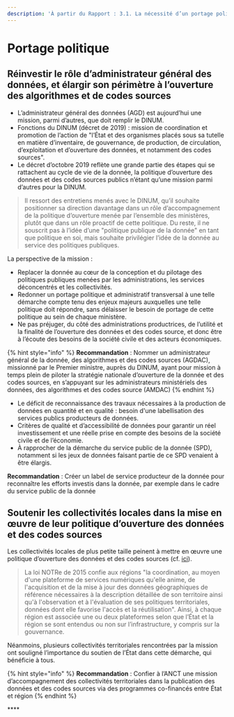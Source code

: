 ```yaml
---
description: 'À partir du Rapport : 3.1. La nécessité d’un portage politique fort'
---
```


# Portage politique

## **Réinvestir le rôle d’administrateur général des données, et élargir son périmètre à l’ouverture des algorithmes et de codes sources**

* L’administrateur général des données \(AGD\) est aujourd’hui une mission, parmi d’autres, que doit remplir le DINUM.
* Fonctions du DINUM \(décret de 2019\) : mission de coordination et promotion de l’action de "l’État et des organismes placés sous sa tutelle en matière d’inventaire, de gouvernance, de production, de circulation, d’exploitation et d’ouverture des données, et notamment des codes sources". 
* Le décret d’octobre 2019 reflète une grande partie des étapes qui se rattachent au cycle de vie de la donnée, la politique d’ouverture des données et des codes sources publics n’étant qu’une mission parmi d’autres pour la DINUM.

> Il ressort des entretiens menés avec le DINUM, qu’il souhaite positionner sa direction davantage dans un rôle d’accompagnement de la politique d’ouverture menée par l’ensemble des ministères, plutôt que dans un rôle proactif de cette politique. Du reste, il ne souscrit pas à l’idée d’une "politique publique de la donnée" en tant que politique en soi, mais souhaite privilégier l’idée de la donnée au service des politiques publiques.

La perspective de la mission :

* Replacer la donnée au cœur de la conception et du pilotage des politiques publiques menées par les administrations, les services déconcentrés et les collectivités.
* Redonner un portage politique et administratif transversal à une telle démarche compte tenu des enjeux majeurs auxquelles une telle politique doit répondre, sans délaisser le besoin de portage de cette politique au sein de chaque ministère. 
* Ne pas préjuger, du côté des administrations productrices, de l’utilité et la finalité de l’ouverture des données et des codes source, et donc être à l’écoute des besoins de la société civile et des acteurs économiques.

{% hint style="info" %}
**Recommandation** : Nommer un administrateur général de la donnée, des algorithmes et des codes sources \(AGDAC\), missionné par le Premier ministre, auprès du DINUM, ayant pour mission à temps plein de piloter la stratégie nationale d’ouverture de la donnée et des codes sources, en s’appuyant sur les administrateurs ministériels des données, des algorithmes et des codes source \(AMDAC\)
{% endhint %}

* Le déficit de reconnaissance des travaux nécessaires à la production de données en quantité et en qualité : besoin d'une labellisation des services publics producteurs de données. 
* Critères de qualité et d’accessibilité de données pour garantir un réel investissement et une réelle prise en compte des besoins de la société civile et de l’économie. 
* À rapprocher de la démarche du service public de la donnée \(SPD\), notamment si les jeux de données faisant partie de ce SPD venaient à être élargis.

**Recommandation** : Créer un label de service producteur de la donnée pour reconnaître les efforts investis dans la donnée, par exemple dans le cadre du service public de la donnée

## **Soutenir les collectivités locales dans la mise en œuvre de leur politique d’ouverture des données et des codes sources**

Les collectivités locales de plus petite taille peinent à mettre en œuvre une politique d’ouverture des données et des codes sources \(cf. [ici](ouverture-de-donnees/)\).

> La loi NOTRe de 2015 confie aux régions "la coordination, au moyen d'une plateforme de services numériques qu'elle anime, de l'acquisition et de la mise à jour des données géographiques de référence nécessaires à la description détaillée de son territoire ainsi qu'à l'observation et à l'évaluation de ses politiques territoriales, données dont elle favorise l'accès et la réutilisation". Ainsi, à chaque région est associée une ou deux plateformes selon que l’État et la région se sont entendus ou non sur l’infrastructure, y compris sur la gouvernance.

Néanmoins, plusieurs collectivités territoriales rencontrées par la mission ont souligné l’importance du soutien de l’État dans cette démarche, qui bénéficie à tous.

{% hint style="info" %}
**Recommandation** : Confier à l’ANCT une mission d’accompagnement des collectivités territoriales dans la publication des données et des codes sources via des programmes co-financés entre État et région
{% endhint %}

\*\*\*\*

